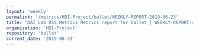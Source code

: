 ```yaml
---
layout: 'weekly'
permalink: '/metrics/HDI-Project/ballet/WEEKLY-REPORT-2019-06-23'
title: 'DAI Lab OSS Metrics Metrics report for ballet | WEEKLY-REPORT-2019-06-23'
organization: 'HDI-Project'
repository: 'ballet'
current_date: '2019-06-23'
---
```

